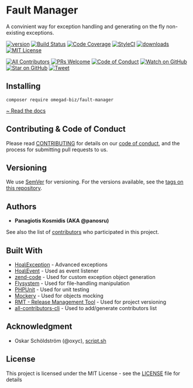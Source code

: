 # Fault Manager

A convinient way for exception handling and generating on the fly non-existing exceptions.

[![version][version-badge]][package]
[![Build Status][build-badge]][build]
[![Code Coverage][coverage-badge]][coverage]
[![StyleCI][styleci-badge]][styleci]
[![downloads][downloads-badge]][downloads]
[![MIT License][license-badge]][license]

[![All Contributors](https://img.shields.io/badge/all_contributors-1-orange.svg?style=flat-square)](CONTRIBUTORS.md)
[![PRs Welcome][prs-badge]][prs] [![Code of Conduct][coc-badge]][coc]
[![Watch on GitHub][github-watch-badge]][github-watch]
[![Star on GitHub][github-star-badge]][github-star]
[![Tweet][twitter-badge]][twitter]

## Installing

```
composer require omegad-biz/fault-manager
```

[~ Read the docs](https://omegad-biz.github.io/fault-manager/)

## Contributing & Code of Conduct

Please read [CONTRIBUTING](CONTRIBUTING.md) for details on our [code of conduct](CODE_OF_CONDUCT.md), and the process for submitting pull requests to us.

## Versioning

We use [SemVer](http://semver.org/) for versioning. For the versions available, see the [tags on this repository](https://github.com/omegad-biz/fault-manager/tags). 

## Authors

* **Panagiotis Kosmidis (AKA @panosru)**

See also the list of [contributors](CONTRIBUTORS.md) who participated in this project.

## Built With

* [Hoa\Exception](https://hoa-project.net/En/Literature/Hack/Exception.html) - Advanced exceptions
* [Hoa\Event](https://hoa-project.net/En/Literature/Hack/Event.html) - Used as event listener
* [zend-code](https://docs.zendframework.com/zend-code/) - Used for custom exception object generation
* [Flysystem](http://flysystem.thephpleague.com/docs/) - Used for file-handling manipulation
* [PHPUnit](https://phpunit.readthedocs.io/en/7.1/index.html) - Used for unit testing
* [Mockery](http://docs.mockery.io/en/latest/index.html) - Used for objects mocking
* [RMT - Release Management Tool](https://github.com/liip/RMT) - Used for project versioning
* [all-contributors-cli](https://www.npmjs.com/package/all-contributors-cli) - Used to add/generate contributors list

## Acknowledgment

* Oskar Schöldström (@oxyc), [script.sh](https://github.com/oxyc/bash-boilerplate/blob/master/script.sh)

## License

This project is licensed under the MIT License - see the [LICENSE](LICENSE) file for details

[styleci-badge]: https://styleci.io/repos/130613874/shield?branch=master
[styleci]: https://styleci.io/repos/130613874
[build-badge]: https://secure.travis-ci.org/omegad-biz/fault-manager.svg?branch=master
[build]: https://secure.travis-ci.org/omegad-biz/fault-manager
[coverage-badge]: https://coveralls.io/repos/github/omegad-biz/fault-manager/badge.svg?branch=master
[coverage]: https://coveralls.io/github/omegad-biz/fault-manager?branch=master
[version-badge]: https://img.shields.io/packagist/v/omegad-biz/fault-manager.svg
[package]: https://packagist.org/packages/omegad-biz/fault-manager
[downloads-badge]: https://img.shields.io/packagist/dm/omegad-biz/fault-manager.svg
[downloads]: https://packagist.org/packages/omegad-biz/fault-manager/stats
[license-badge]: https://img.shields.io/packagist/l/omegad-biz/fault-manager.svg
[license]: LICENSE

[prs-badge]: https://img.shields.io/badge/PRs-welcome-brightgreen.svg
[prs]: http://makeapullrequest.com
[coc-badge]: https://img.shields.io/badge/code%20of-conduct-ff69b4.svg
[coc]: CODE_OF_CONDUCT.md
[github-watch-badge]: https://img.shields.io/github/watchers/omegad-biz/fault-manager.svg?style=social
[github-watch]: https://github.com/omegad-biz/fault-manager/watchers
[github-star-badge]: https://img.shields.io/github/stars/omegad-biz/fault-manager.svg?style=social
[github-star]: https://github.com/omegad-biz/fault-manager/stargazers
[twitter]: https://twitter.com/intent/tweet?text=Check%20out%20FaultManager!%20https://github.com/omegad-biz/fault-manager%20%F0%9F%91%8D
[twitter-badge]: https://img.shields.io/twitter/url/https://github.com/omegad-biz/fault-manager.svg?style=social
